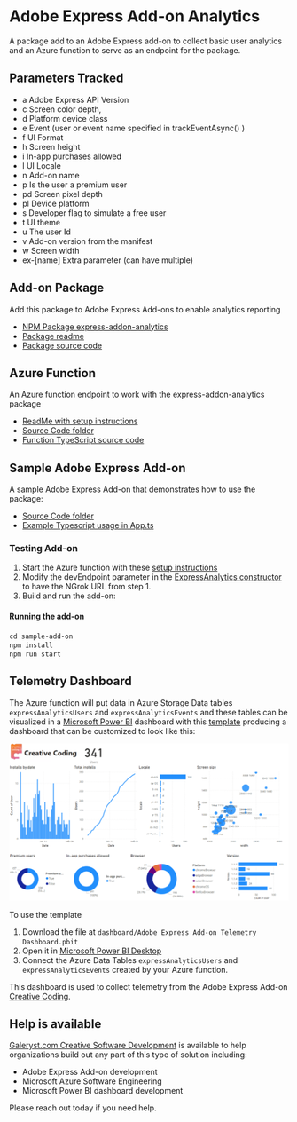 # Adobe Express Add-on Analytics

A package add to an Adobe Express add-on to collect basic user analytics and an Azure function to serve as an endpoint for the package.

## Parameters Tracked

- a Adobe Express API Version
- c Screen color depth,
- d Platform device class
- e Event (user or event name specified in trackEventAsync() )
- f UI Format
- h Screen height
- i In-app purchases allowed
- l UI Locale
- n Add-on name
- p Is the user a premium user
- pd Screen pixel depth
- pl Device platform
- s Developer flag to simulate a free user
- t UI theme
- u The user Id
- v Add-on version from the manifest
- w Screen width
- ex-[name] Extra parameter (can have multiple)

## Add-on Package

Add this package to Adobe Express Add-ons to enable analytics reporting

- [NPM Package express-addon-analytics](https://www.npmjs.com/package/express-addon-analytics)
- [Package readme](addon-package/readme.md)
- [Package source code](addon-package/src/ExpressAnalytics.ts)

## Azure Function

An Azure function endpoint to work with the express-addon-analytics package

- [ReadMe with setup instructions](azure-function/readme.md)
- [Source Code folder](azure-function)
- [Function TypeScript source code](azure-function/src/functions/expressAnalytics.ts)

## Sample Adobe Express Add-on

A sample Adobe Express Add-on that demonstrates how to use the package:

- [Source Code folder](sample-add-on)
- [Example Typescript usage in App.ts](sample-add-on/src/ui/components/App.ts)

### Testing Add-on

1. Start the Azure function with these [setup instructions](azure-function/readme.md)
2. Modify the devEndpoint parameter in the [ExpressAnalytics constructor](sample-add-on/src/ui/components/App.ts) to have the NGrok URL from step 1.
3. Build and run the add-on:

#### Running the add-on

    cd sample-add-on
    npm install
    npm run start

## Telemetry Dashboard

The Azure function will put data in Azure Storage Data tables `expressAnalyticsUsers` and `expressAnalyticsEvents` and these tables can be visualized in a [Microsoft Power BI](https://www.microsoft.com/en-us/power-platform/products/power-bi) dashboard with this [template](dashboard/Adobe%20Express%20Add-on%20Telemetry%20Dashboard.pbit) producing a dashboard that can be customized to look like this:

![Creative Coding Add-on Telemetry Dashboard](/dashboard/creative-coding-dashboard.png)

To use the template

1. Download the file at `dashboard/Adobe Express Add-on Telemetry Dashboard.pbit`
2. Open it in [Microsoft Power BI Desktop](https://www.microsoft.com/en-us/power-platform/products/power-bi)
3. Connect the Azure Data Tables  `expressAnalyticsUsers` and `expressAnalyticsEvents` created by your Azure function.

This dashboard is used to collect telemetry from the Adobe Express Add-on [Creative Coding](https://adobesparkpost.app.link/TR9Mb7TXFLb?addOnId=w2ji95k72).

## Help is available

[Galeryst.com Creative Software Development](https://blog.galeryst.com/galeryst-custom-creative-software-development/) is available to help organizations build out any part of this type of solution including:

- Adobe Express Add-on development
- Microsoft Azure Software Engineering
- Microsoft Power BI dashboard development

Please reach out today if you need help.
